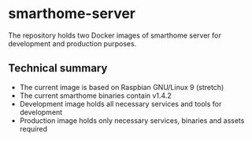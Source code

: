 # smarthome-server

The repository holds two Docker images of smarthome server for development and production purposes.

## Technical summary
* The current image is based on Raspbian GNU/Linux 9 (stretch)
* The current smarthome binaries contain v1.4.2
* Development image holds all necessary services and tools for development
* Production image holds only necessary services, binaries and assets required